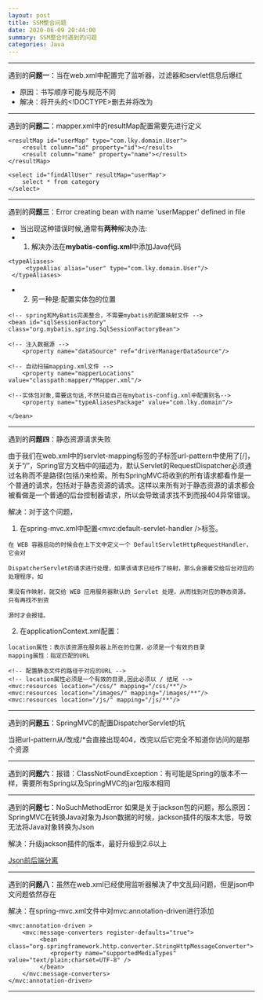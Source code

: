 ```yaml
---
layout: post
title: SSM整合问题
date: 2020-06-09 20:44:00
summary: SSM整合时遇到的问题
categories: Java
---
```


---



遇到的**问题一**：当在web.xml中配置完了监听器，过滤器和servlet信息后<web-app>爆红

- 原因：书写顺序可能与规范不同
- 解决：将开头的<!DOCTYPE>删去并将<web-app>改为



---



遇到的**问题二**：mapper.xml中的resultMap配置需要先进行定义

```
<resultMap id="userMap" type="com.lky.domain.User">
	<result column="id" property="id"></result>
	<result column="name" property="name"></result>
</resultMap>
	
<select id="findAllUser" resultMap="userMap">
	select * from category
</select>
```



---



遇到的**问题三**：Error creating bean with name 'userMapper' defined in file

- 当出现这种错误时候,通常有**两种**解决办法:
- 1. 解决办法在**mybatis-config.xml**中添加Java代码 

```
<typeAliases>  
	 <typeAlias alias="user" type="com.lky.domain.User"/>  
 </typeAliases>
```

- 2. 另一种是:配置实体包的位置

```
<!-- spring和MyBatis完美整合，不需要mybatis的配置映射文件 -->
<bean id="sqlSessionFactory" class="org.mybatis.spring.SqlSessionFactoryBean">

<!-- 注入数据源 -->	
	<property name="dataSource" ref="driverManagerDataSource"/>       
	
<!-- 自动扫描mapping.xml文件 -->
	<property name="mapperLocations" value="classpath:mapper/*Mapper.xml"/>

<!--实体包对象,需要这句话,不然只能自己在mybatis-config.xml中配置别名-->
	<property name="typeAliasesPackage" value="com.lky.domain"/>

</bean>
```



---



遇到的**问题四**：静态资源请求失败

由于我们在web.xml中的servlet-mapping标签的子标签url-pattern中使用了[/]，关于“/”，Spring官方文档中的描述为，默认Servlet的RequestDispatcher必须通过名称而不是路径(包括/)来检索。所有SpringMVC将收到的所有请求都看作是一个普通的请求，包括对于静态资源的请求。这样以来所有对于静态资源的请求都会被看做是一个普通的后台控制器请求，所以会导致请求找不到而报404异常错误。

解决：对于这个问题，

1. 在spring-mvc.xml中配置<mvc:default-servlet-handler />标签。

```
在 WEB 容器启动的时候会在上下文中定义一个 DefaultServletHttpRequestHandler，它会对

DispatcherServlet的请求进行处理，如果该请求已经作了映射，那么会接着交给后台对应的处理程序，如

果没有作映射，就交给 WEB 应用服务器默认的 Servlet 处理，从而找到对应的静态资源，只有再找不到资

源时才会报错。
```

2. 在applicationContext.xml配置：

```
location属性：表示该资源在服务器上所在的位置，必须是一个有效的目录
mapping属性：指定匹配的URL

<!-- 配置静态文件的路径于对应的URL -->
<!-- location属性必须是一个有效的目录,因此必须以 / 结尾 -->
<mvc:resources location="/css/" mapping="/css/**"/>
<mvc:resources location="/images/" mapping="/images/**"/>
<mvc:resources location="/js/" mapping="/js/**"/>
```

---



遇到的**问题五**：SpringMVC的配置DispatcherServlet的坑

当把url-pattern从/改成/*会直接出现404，改完以后它完全不知道你访问的是那个资源



---



遇到的**问题六**：报错：ClassNotFoundException：有可能是Spring的版本不一样，需要所有Spring以及SpringMVC的jar包版本相同



---



遇到的**问题七**：NoSuchMethodError 如果是关于jackson包的问题，那么原因：SpringMVC在转换Java对象为Json数据的时候，jackson插件的版本太低，导致无法将Java对象转换为Json

解决：升级jackson插件的版本，最好升级到2.6以上

[Json前后端分离](https://how2j.cn/k/ssm/ssm-json/1575.html#nowhere)



---



遇到的**问题八**：虽然在web.xml已经使用监听器解决了中文乱码问题，但是json中文问题依然存在

解决：在spring-mvc.xml文件中对mvc:annotation-driven进行添加

```
<mvc:annotation-driven >
	<mvc:message-converters register-defaults="true">
	     <bean class="org.springframework.http.converter.StringHttpMessageConverter">
	        <property name="supportedMediaTypes" value="text/plain;charset=UTF-8" />
	     </bean>
	</mvc:message-converters>    
</mvc:annotation-driven>
```

---

